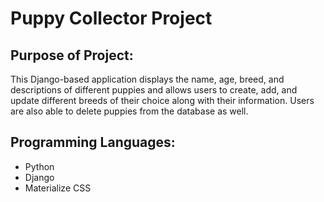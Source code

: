 # Puppy Collector Project

## Purpose of Project: 
This Django-based application displays the name, age, breed, and descriptions of different puppies and allows users to create, add, and update different breeds of their choice along with their information. Users are also able to delete puppies from the database as well. 

## Programming Languages: 
-  Python
-  Django
-  Materialize CSS
